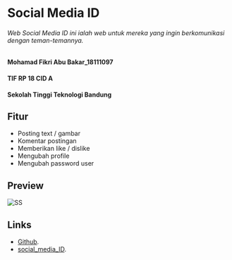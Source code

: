 # Social Media ID

###### Web Social Media ID ini ialah web untuk mereka yang ingin berkomunikasi dengan teman-temannya.

#### Mohamad Fikri Abu Bakar_18111097

#### TIF RP 18 CID A

#### Sekolah Tinggi Teknologi Bandung

## Fitur

- Posting text / gambar
- Komentar postingan
- Memberikan like / dislike
- Mengubah profile
- Mengubah password user

## Preview

![SS](https://user-images.githubusercontent.com/58778745/106692635-6a59b400-6607-11eb-814f-8e5f444fd731.png)

## Links

- [Github](https://github.com/AbeLegend/social_media_ID).
- [social_media_ID](https://social-media-id.000webhostapp.com/).
